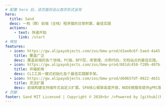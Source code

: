 ```yaml
---
# 配置 hero 后，该页面将会以首页形式呈现
hero:
  title: Sand
  desc: 一枚（群）前端（全栈）程序猿的日常积累，最佳实践
  actions:
    - text: 快速开始
      link: /start
# 特性
features:
  - icon: https://gw.alipayobjects.com/zos/bmw-prod/d1ee0c6f-5aed-4a45-a507-339a4bfe076c/k7bjsocq_w144_h144.png
    title: 覆盖广泛
    desc: 覆盖前端的各个领域。PC端，BFF层，库管理，示例代码，文档站点的最佳实践。
  - icon: https://gw.alipayobjects.com/zos/bmw-prod/881dc458-f20b-407b-947a-95104b5ec82b/k79dm8ih_w144_h144.png
    title: 开箱即用
    desc: CLI工具一键式初始化各个最佳实践脚手架。
  - icon: https://gw.alipayobjects.com/zos/bmw-prod/d60657df-0822-4631-9d7c-e7a869c2f21c/k79dmz3q_w126_h126.png
    title: 灵活扩展
    desc: 前端构建支持插件式自定义扩展，SPA核心框架高度开放，NODE微服务提供gPRC服务（TODO）
# 页脚
footer: Sand MIT Licensed | Copyright © 2020<br />Powered by [github](https://github.com/372623460jh/sand)
---
```

